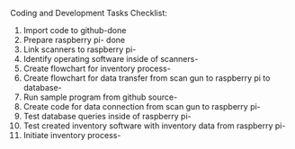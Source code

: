 Coding and Development Tasks Checklist: 
1. Import code to github-done
2. Prepare raspberry pi- done
3. Link scanners to raspberry pi- 
4. Identify operating software inside of scanners- 
5. Create flowchart for inventory process- 
6. Create flowchart for data transfer from scan gun to raspberry pi to database- 
7. Run sample program from github source- 
8. Create code for data connection from scan gun to raspberry pi-
9. Test database queries inside of raspberry pi-
10. Test created inventory software with inventory data from raspberry pi-
11. Initiate inventory process-
